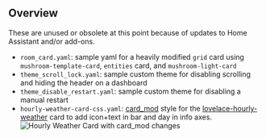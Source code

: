 ## Overview
These are unused or obsolete at this point because of updates to Home Assistant and/or add-ons.

+ `room_card.yaml`: sample yaml for a heavily modified `grid` card using `mushroom-template-card`, `entities` card, and `mushroom-light-card`
+ `theme_scroll_lock.yaml`: sample custom theme for disabling scrolling and hiding the header on a dashboard
+ `theme_disable_restart.yaml`: sample custom theme for disabling a manual restart
+ `hourly-weather-card-css.yaml`: [card_mod](https://github.com/thomasloven/lovelace-card-mod) style for the [lovelace-hourly-weather](https://github.com/decompil3d/lovelace-hourly-weather) card to add icon+text in bar and day in info axes.
  ![Hourly Weather Card with card_mod changes](https://github.com/iamjoshk/home-assistant-collection/blob/main/lovelace%20UI/hourly-weather-card-card-mod.png)
